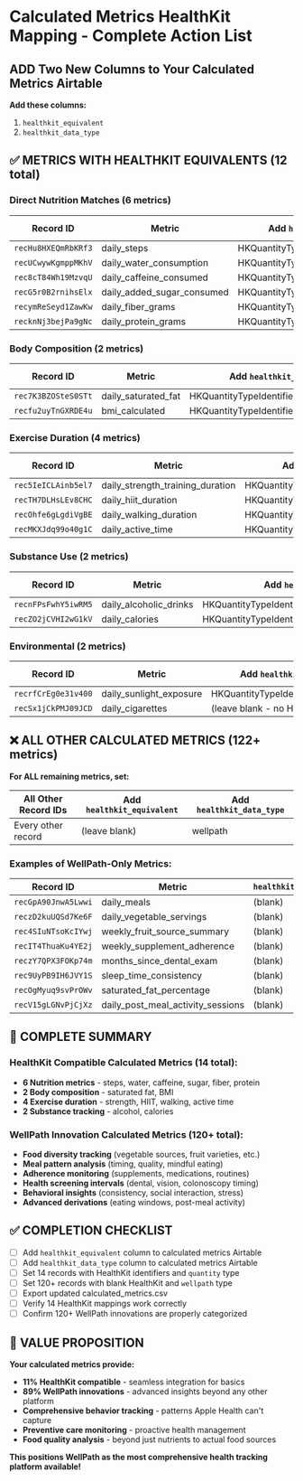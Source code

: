 # Calculated Metrics HealthKit Mapping - Complete Action List

## ADD Two New Columns to Your Calculated Metrics Airtable

**Add these columns:**
1. `healthkit_equivalent` 
2. `healthkit_data_type`

## ✅ **METRICS WITH HEALTHKIT EQUIVALENTS** (12 total)

### **Direct Nutrition Matches (6 metrics)**

| Record ID | Metric | Add `healthkit_equivalent` | Add `healthkit_data_type` |
|-----------|--------|---------------------------|--------------------------|
| `recHu8HXEQmRbKRf3` | daily_steps | HKQuantityTypeIdentifierStepCount | quantity |
| `recUCwywKgmppMKhV` | daily_water_consumption | HKQuantityTypeIdentifierDietaryWater | quantity |
| `rec8cT84Wh19MzvqU` | daily_caffeine_consumed | HKQuantityTypeIdentifierDietaryCaffeine | quantity |
| `recG5r0B2rnihsElx` | daily_added_sugar_consumed | HKQuantityTypeIdentifierDietarySugar | quantity |
| `recymReSeyd1ZawKw` | daily_fiber_grams | HKQuantityTypeIdentifierDietaryFiber | quantity |
| `recknNj3bejPa9gNc` | daily_protein_grams | HKQuantityTypeIdentifierDietaryProtein | quantity |

### **Body Composition (2 metrics)**

| Record ID | Metric | Add `healthkit_equivalent` | Add `healthkit_data_type` |
|-----------|--------|---------------------------|--------------------------|
| `rec7K3BZOSteS0STt` | daily_saturated_fat | HKQuantityTypeIdentifierDietaryFatSaturated | quantity |
| `recfu2uyTnGXRDE4u` | bmi_calculated | HKQuantityTypeIdentifierBodyMassIndex | quantity |

### **Exercise Duration (4 metrics)**

| Record ID | Metric | Add `healthkit_equivalent` | Add `healthkit_data_type` |
|-----------|--------|---------------------------|--------------------------|
| `rec5IeICLAinb5el7` | daily_strength_training_duration | HKQuantityTypeIdentifierAppleExerciseTime | quantity |
| `recTH7DLHsLEv8CHC` | daily_hiit_duration | HKQuantityTypeIdentifierAppleExerciseTime | quantity |
| `recOhfe6gLgdiVgBE` | daily_walking_duration | HKQuantityTypeIdentifierAppleExerciseTime | quantity |
| `recMKXJdq99o40g1C` | daily_active_time | HKQuantityTypeIdentifierAppleExerciseTime | quantity |

### **Substance Use (2 metrics)**

| Record ID | Metric | Add `healthkit_equivalent` | Add `healthkit_data_type` |
|-----------|--------|---------------------------|--------------------------|
| `recnFPsFwhY5iwRM5` | daily_alcoholic_drinks | HKQuantityTypeIdentifierNumberOfAlcoholicBeverages | quantity |
| `recZO2jCVHI2wG1kV` | daily_calories | HKQuantityTypeIdentifierDietaryEnergyConsumed | quantity |

### **Environmental (2 metrics)**

| Record ID | Metric | Add `healthkit_equivalent` | Add `healthkit_data_type` |
|-----------|--------|---------------------------|--------------------------|
| `recrfCrEg0e31v400` | daily_sunlight_exposure | HKQuantityTypeIdentifierTimeInDaylight | quantity |
| `recSx1jCkPMJ09JCD` | daily_cigarettes | (leave blank - no HealthKit equivalent) | wellpath |

## ❌ **ALL OTHER CALCULATED METRICS** (122+ metrics)

**For ALL remaining metrics, set:**

| All Other Record IDs | Add `healthkit_equivalent` | Add `healthkit_data_type` |
|---------------------|---------------------------|--------------------------|
| Every other record | (leave blank) | wellpath |

### **Examples of WellPath-Only Metrics:**

| Record ID | Metric | `healthkit_equivalent` | `healthkit_data_type` |
|-----------|--------|----------------------|----------------------|
| `recGpA90JnwA5Lwwi` | daily_meals | (blank) | wellpath |
| `reczD2kuUQSd7Ke6F` | daily_vegetable_servings | (blank) | wellpath |
| `rec4SIuNTsoKcIYwj` | weekly_fruit_source_summary | (blank) | wellpath |
| `recIT4ThuaKu4YE2j` | weekly_supplement_adherence | (blank) | wellpath |
| `reczY7QPX3FOKp74m` | months_since_dental_exam | (blank) | wellpath |
| `rec9UyPB9IH6JVY1S` | sleep_time_consistency | (blank) | wellpath |
| `recOgMyuq9svPrOWv` | saturated_fat_percentage | (blank) | wellpath |
| `recV15gLGNvPjCjXz` | daily_post_meal_activity_sessions | (blank) | wellpath |

## 🎯 **COMPLETE SUMMARY**

### **HealthKit Compatible Calculated Metrics (14 total):**
- **6 Nutrition metrics** - steps, water, caffeine, sugar, fiber, protein
- **2 Body composition** - saturated fat, BMI  
- **4 Exercise duration** - strength, HIIT, walking, active time
- **2 Substance tracking** - alcohol, calories

### **WellPath Innovation Calculated Metrics (120+ total):**
- **Food diversity tracking** (vegetable sources, fruit varieties, etc.)
- **Meal pattern analysis** (timing, quality, mindful eating)
- **Adherence monitoring** (supplements, medications, routines)  
- **Health screening intervals** (dental, vision, colonoscopy timing)
- **Behavioral insights** (consistency, social interaction, stress)
- **Advanced derivations** (eating windows, post-meal activity)

## ✅ **COMPLETION CHECKLIST**

- [ ] Add `healthkit_equivalent` column to calculated metrics Airtable
- [ ] Add `healthkit_data_type` column to calculated metrics Airtable  
- [ ] Set 14 records with HealthKit identifiers and `quantity` type
- [ ] Set 120+ records with blank HealthKit and `wellpath` type
- [ ] Export updated calculated_metrics.csv
- [ ] Verify 14 HealthKit mappings work correctly
- [ ] Confirm 120+ WellPath innovations are properly categorized

## 🚀 **VALUE PROPOSITION**

**Your calculated metrics provide:**
- **11% HealthKit compatible** - seamless integration for basics
- **89% WellPath innovations** - advanced insights beyond any other platform
- **Comprehensive behavior tracking** - patterns Apple Health can't capture
- **Preventive care monitoring** - proactive health management
- **Food quality analysis** - beyond just nutrients to actual food sources

**This positions WellPath as the most comprehensive health tracking platform available!**